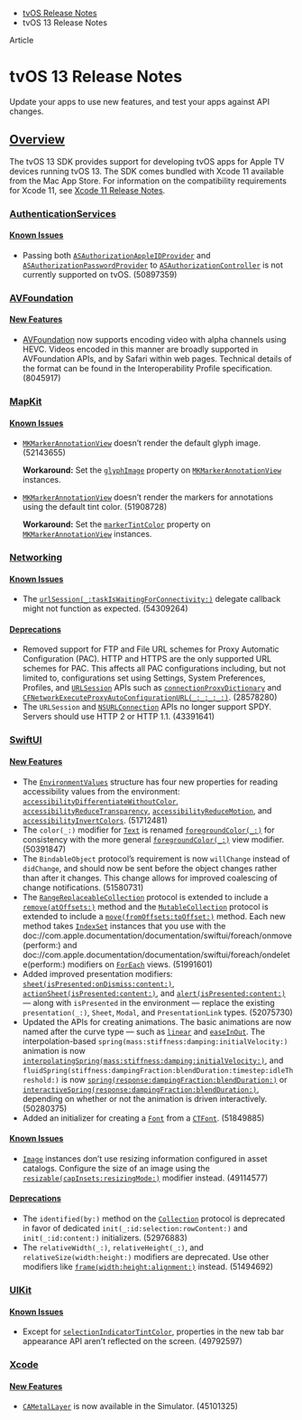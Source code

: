 - [tvOS Release Notes](https://developer.apple.com/documentation/tvos-release-notes)
- tvOS 13 Release Notes

Article

# tvOS 13 Release Notes

Update your apps to use new features, and test your apps against API changes.

## [Overview](https://developer.apple.com/documentation/tvos-release-notes/tvos-13-release-notes#overview)

The tvOS 13 SDK provides support for developing tvOS apps for Apple TV devices running tvOS 13. The SDK comes bundled with Xcode 11 available from the Mac App Store. For information on the compatibility requirements for Xcode 11, see [Xcode 11 Release Notes](https://developer.apple.com/documentation/Xcode-Release-Notes/xcode-11-release-notes).

### [AuthenticationServices](https://developer.apple.com/documentation/tvos-release-notes/tvos-13-release-notes#AuthenticationServices)

#### [Known Issues](https://developer.apple.com/documentation/tvos-release-notes/tvos-13-release-notes#Known-Issues)

- Passing both [`ASAuthorizationAppleIDProvider`](https://developer.apple.com/documentation/AuthenticationServices/ASAuthorizationAppleIDProvider) and [`ASAuthorizationPasswordProvider`](https://developer.apple.com/documentation/AuthenticationServices/ASAuthorizationPasswordProvider) to [`ASAuthorizationController`](https://developer.apple.com/documentation/AuthenticationServices/ASAuthorizationController) is not currently supported on tvOS. (50897359)

### [AVFoundation](https://developer.apple.com/documentation/tvos-release-notes/tvos-13-release-notes#AVFoundation)

#### [New Features](https://developer.apple.com/documentation/tvos-release-notes/tvos-13-release-notes#New-Features)

- [AVFoundation](https://developer.apple.com/documentation/AVFoundation) now supports encoding video with alpha channels using HEVC. Videos encoded in this manner are broadly supported in AVFoundation APIs, and by Safari within web pages. Technical details of the format can be found in the Interoperability Profile specification. (8045917)

### [MapKit](https://developer.apple.com/documentation/tvos-release-notes/tvos-13-release-notes#MapKit)

#### [Known Issues](https://developer.apple.com/documentation/tvos-release-notes/tvos-13-release-notes#Known-Issues)

- [`MKMarkerAnnotationView`](https://developer.apple.com/documentation/MapKit/MKMarkerAnnotationView) doesn’t render the default glyph image. (52143655)

  **Workaround:** Set the [`glyphImage`](https://developer.apple.com/documentation/MapKit/MKMarkerAnnotationView/glyphImage) property on [`MKMarkerAnnotationView`](https://developer.apple.com/documentation/MapKit/MKMarkerAnnotationView) instances.
- [`MKMarkerAnnotationView`](https://developer.apple.com/documentation/MapKit/MKMarkerAnnotationView) doesn’t render the markers for annotations using the default tint color. (51908728)

  **Workaround:** Set the [`markerTintColor`](https://developer.apple.com/documentation/MapKit/MKMarkerAnnotationView/markerTintColor) property on [`MKMarkerAnnotationView`](https://developer.apple.com/documentation/MapKit/MKMarkerAnnotationView) instances.

### [Networking](https://developer.apple.com/documentation/tvos-release-notes/tvos-13-release-notes#Networking)

#### [Known Issues](https://developer.apple.com/documentation/tvos-release-notes/tvos-13-release-notes#Known-Issues)

- The [`urlSession(_:taskIsWaitingForConnectivity:)`](https://developer.apple.com/documentation/foundation/urlsessiontaskdelegate/2908819-urlsession) delegate callback might not function as expected. (54309264)

#### [Deprecations](https://developer.apple.com/documentation/tvos-release-notes/tvos-13-release-notes#Deprecations)

- Removed support for FTP and File URL schemes for Proxy Automatic Configuration (PAC). HTTP and HTTPS are the only supported URL schemes for PAC. This affects all PAC configurations including, but not limited to, configurations set using Settings, System Preferences, Profiles, and [`URLSession`](https://developer.apple.com/documentation/foundation/urlsession) APIs such as [`connectionProxyDictionary`](https://developer.apple.com/documentation/foundation/urlsessionconfiguration/1411499-connectionproxydictionary) and [`CFNetworkExecuteProxyAutoConfigurationURL(_:_:_:_:)`](https://developer.apple.com/documentation/CFNetwork/CFNetworkExecuteProxyAutoConfigurationURL(_:_:_:_:)). (28578280)
- The `URLSession` and [`NSURLConnection`](https://developer.apple.com/documentation/foundation/nsurlconnection) APIs no longer support SPDY. Servers should use HTTP 2 or HTTP 1.1. (43391641)

### [SwiftUI](https://developer.apple.com/documentation/tvos-release-notes/tvos-13-release-notes#SwiftUI)

#### [New Features](https://developer.apple.com/documentation/tvos-release-notes/tvos-13-release-notes#New-Features)

- The [`EnvironmentValues`](https://developer.apple.com/documentation/SwiftUI/EnvironmentValues) structure has four new properties for reading accessibility values from the environment: [`accessibilityDifferentiateWithoutColor`](https://developer.apple.com/documentation/SwiftUI/EnvironmentValues/accessibilityDifferentiateWithoutColor), [`accessibilityReduceTransparency`](https://developer.apple.com/documentation/SwiftUI/EnvironmentValues/accessibilityReduceTransparency), [`accessibilityReduceMotion`](https://developer.apple.com/documentation/SwiftUI/EnvironmentValues/accessibilityReduceMotion), and [`accessibilityInvertColors`](https://developer.apple.com/documentation/SwiftUI/EnvironmentValues/accessibilityInvertColors). (51712481)
- The `color(_:)` modifier for [`Text`](https://developer.apple.com/documentation/SwiftUI/Text) is renamed [`foregroundColor(_:)`](https://developer.apple.com/documentation/SwiftUI/Text/foregroundColor(_:)) for consistency with the more general [`foregroundColor(_:)`](https://developer.apple.com/documentation/SwiftUI/View/foregroundColor(_:)) view modifier. (50391847)
- The `BindableObject` protocol’s requirement is now `willChange` instead of `didChange`, and should now be sent before the object changes rather than after it changes. This change allows for improved coalescing of change notifications. (51580731)
- The [`RangeReplaceableCollection`](https://developer.apple.com/documentation/Swift/RangeReplaceableCollection) protocol is extended to include a [`remove(atOffsets:)`](https://developer.apple.com/documentation/Swift/RangeReplaceableCollection/remove(atOffsets:)) method and the [`MutableCollection`](https://developer.apple.com/documentation/Swift/MutableCollection) protocol is extended to include a [`move(fromOffsets:toOffset:)`](https://developer.apple.com/documentation/Swift/MutableCollection/move(fromOffsets:toOffset:)) method. Each new method takes [`IndexSet`](https://developer.apple.com/documentation/foundation/indexset) instances that you use with the doc://com.apple.documentation/documentation/swiftui/foreach/onmove(perform:) and doc://com.apple.documentation/documentation/swiftui/foreach/ondelete(perform:) modifiers on [`ForEach`](https://developer.apple.com/documentation/SwiftUI/ForEach) views. (51991601)
- Added improved presentation modifiers: [`sheet(isPresented:onDismiss:content:)`](https://developer.apple.com/documentation/SwiftUI/View/sheet(isPresented:onDismiss:content:)), [`actionSheet(isPresented:content:)`](https://developer.apple.com/documentation/SwiftUI/View/actionSheet(isPresented:content:)), and [`alert(isPresented:content:)`](https://developer.apple.com/documentation/SwiftUI/View/alert(isPresented:content:)) — along with `isPresented` in the environment — replace the existing `presentation(_:)`, `Sheet`, `Modal`, and `PresentationLink` types. (52075730)
- Updated the APIs for creating animations. The basic animations are now named after the curve type — such as [`linear`](https://developer.apple.com/documentation/SwiftUI/Animation/linear) and [`easeInOut`](https://developer.apple.com/documentation/SwiftUI/Animation/easeInOut). The interpolation-based `spring(mass:stiffness:damping:initialVelocity:)` animation is now [`interpolatingSpring(mass:stiffness:damping:initialVelocity:)`](https://developer.apple.com/documentation/SwiftUI/Animation/interpolatingSpring(mass:stiffness:damping:initialVelocity:)), and `fluidSpring(stiffness:dampingFraction:blendDuration:timestep:idleThreshold:)` is now [`spring(response:dampingFraction:blendDuration:)`](https://developer.apple.com/documentation/SwiftUI/Animation/spring(response:dampingFraction:blendDuration:)) or [`interactiveSpring(response:dampingFraction:blendDuration:)`](https://developer.apple.com/documentation/SwiftUI/Animation/interactiveSpring(response:dampingFraction:blendDuration:)), depending on whether or not the animation is driven interactively. (50280375)
- Added an initializer for creating a [`Font`](https://developer.apple.com/documentation/SwiftUI/Font) from a [`CTFont`](https://developer.apple.com/documentation/CoreText/CTFont). (51849885)

#### [Known Issues](https://developer.apple.com/documentation/tvos-release-notes/tvos-13-release-notes#Known-Issues)

- [`Image`](https://developer.apple.com/documentation/SwiftUI/Image) instances don’t use resizing information configured in asset catalogs. Configure the size of an image using the [`resizable(capInsets:resizingMode:)`](https://developer.apple.com/documentation/SwiftUI/Image/resizable(capInsets:resizingMode:)) modifier instead. (49114577)

#### [Deprecations](https://developer.apple.com/documentation/tvos-release-notes/tvos-13-release-notes#Deprecations)

- The `identified(by:)` method on the [`Collection`](https://developer.apple.com/documentation/Swift/Collection) protocol is deprecated in favor of dedicated `init(_:id:selection:rowContent:)` and `init(_:id:content:)` initializers. (52976883)
- The `relativeWidth(_:)`, `relativeHeight(_:)`, and `relativeSize(width:height:)` modifiers are deprecated. Use other modifiers like [`frame(width:height:alignment:)`](https://developer.apple.com/documentation/SwiftUI/View/frame(width:height:alignment:)) instead. (51494692)

### [UIKit](https://developer.apple.com/documentation/tvos-release-notes/tvos-13-release-notes#UIKit)

#### [Known Issues](https://developer.apple.com/documentation/tvos-release-notes/tvos-13-release-notes#Known-Issues)

- Except for [`selectionIndicatorTintColor`](https://developer.apple.com/documentation/UIKit/UITabBarAppearance/selectionIndicatorTintColor), properties in the new tab bar appearance API aren’t reflected on the screen. (49792597)

### [Xcode](https://developer.apple.com/documentation/tvos-release-notes/tvos-13-release-notes#Xcode)

#### [New Features](https://developer.apple.com/documentation/tvos-release-notes/tvos-13-release-notes#New-Features)

- [`CAMetalLayer`](https://developer.apple.com/documentation/QuartzCore/CAMetalLayer) is now available in the Simulator. (45101325)
